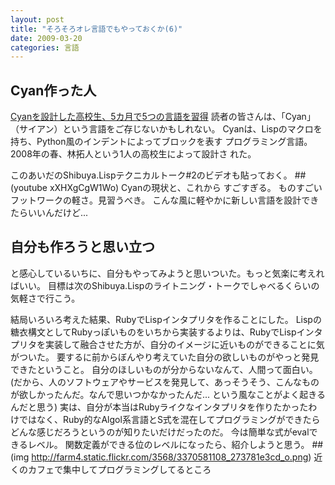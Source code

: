 ```yaml
---
layout: post
title: "そろそろオレ言語でもやっておくか(6)"
date: 2009-03-20
categories: 言語
---
```

## Cyan作った人
 [Cyanを設計した高校生、5カ月で5つの言語を習得](http://jibun.atmarkit.co.jp/ljibun01/rensai/genius/03/01.html)
 読者の皆さんは、「Cyan」（サイアン）という言語をご存じないかもしれない。
 Cyanは、Lispのマクロを持ち、Python風のインデントによってブロックを表す
 プログラミング言語。2008年の春、林拓人という1人の高校生によって設計さ
 れた。

 このあいだのShibuya.Lispテクニカルトーク#2のビデオも貼っておく。
 ##(youtube xXHXgCgW1Wo) Cyanの現状と、これから
すごすぎる。
ものすごいフットワークの軽さ。見習うべき。
こんな風に軽やかに新しい言語を設計できたらいいんだけど...

## 自分も作ろうと思い立つ
と感心しているいちに、自分もやってみようと思いついた。もっと気楽に考えればいい。
目標は次のShibuya.Lispのライトニング・トークでしゃべるくらいの気軽さで行こう。

結局いろいろ考えた結果、RubyでLispインタプリタを作ることにした。
Lispの糖衣構文としてRubyっぽいものをいちから実装するよりは、RubyでLispインタプリタを実装して融合させた方が、自分のイメージに近いものができることに気がついた。
要するに前からぼんやり考えていた自分の欲しいものがやっと発見できたということ。
自分のほしいものが分からないなんて、人間って面白い。
(だから、人のソフトウェアやサービスを発見して、あっそうそう、こんなものが欲しかったんだ。なんで思いつかなかったんだ... という風なことがよく起きるんだと思う)
実は、自分が本当はRubyライクなインタプリタを作りたかったわけではなく、Ruby的なAlgol系言語とS式を混在してプログラミングができたらどんな感じだろうというのが知りたいだけだったのだ。
今は簡単な式がevalできるレベル。
関数定義ができる位のレベルになったら、紹介しようと思う。
 ##(img http://farm4.static.flickr.com/3568/3370581108_273781e3cd_o.png) 近くのカフェで集中してプログラミングしてるところ
